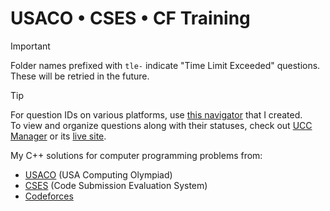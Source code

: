 # USACO • CSES • CF Training

> [!IMPORTANT]
> Folder names prefixed with `tle-` indicate "Time Limit Exceeded" questions. These will be retried in the future.

> [!TIP]  
> For question IDs on various platforms, use [this navigator](https://github.com/ZigaoWang/usaco-cses-cf-navigator) that I created.  
> To view and organize questions along with their statuses, check out [UCC Manager](https://github.com/ZigaoWang/ucc-manager) or its [live site](https://ucc-manager.zigao.wang/).  

My C++ solutions for computer programming problems from:
- [USACO](http://usaco.org/) (USA Computing Olympiad)
- [CSES](https://cses.fi/) (Code Submission Evaluation System)
- [Codeforces](https://codeforces.com/)
